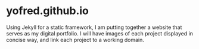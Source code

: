 yofred.github.io
================

Using Jekyll for a static framework, I am putting together a website that serves as my digital portfolio.  I will have images of each project displayed in concise way, and link each project to a working domain.
